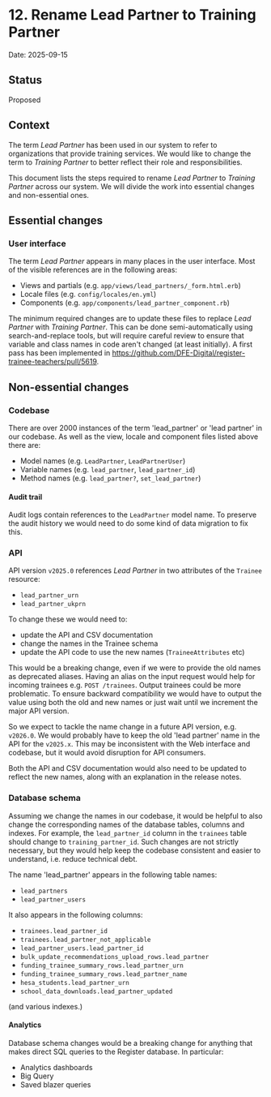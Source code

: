 # 12. Rename Lead Partner to Training Partner

Date: 2025-09-15

## Status

Proposed

## Context

The term _Lead Partner_ has been used in our system to refer to organizations that provide training services. We would like to change the term to _Training Partner_ to better reflect their role and responsibilities.

This document lists the steps required to rename _Lead Partner_ to _Training Partner_ across our system. We will divide the work into essential changes and non-essential ones.

## Essential changes

### User interface

The term _Lead Partner_ appears in many places in the user interface. Most of the visible references are in the following areas:

- Views and partials (e.g. `app/views/lead_partners/_form.html.erb`)
- Locale files (e.g. `config/locales/en.yml`)
- Components (e.g. `app/components/lead_partner_component.rb`)

The minimum required changes are to update these files to replace _Lead Partner_ with _Training Partner_. This can be done semi-automatically using search-and-replace tools, but will require careful review to ensure that variable and class names in code aren't changed (at least initially). A first pass has been implemented in https://github.com/DFE-Digital/register-trainee-teachers/pull/5619.

## Non-essential changes

### Codebase

There are over 2000 instances of the term 'lead_partner' or 'lead partner' in our codebase. As well as the view, locale and component files listed above there are:

- Model names (e.g. `LeadPartner`, `LeadPartnerUser`)
- Variable names (e.g. `lead_partner`, `lead_partner_id`)
- Method names (e.g. `lead_partner?`, `set_lead_partner`)


#### Audit trail

Audit logs contain references to the `LeadPartner` model name. To preserve the audit history we would need to do some kind of data migration to fix this.

### API

API version `v2025.0` references _Lead Partner_ in two attributes of the `Trainee` resource:

- `lead_partner_urn`
- `lead_partner_ukprn`

To change these we would need to:

- update the API and CSV documentation
- change the names in the Trainee schema
- update the API code to use the new names (`TraineeAttributes` etc)

This would be a breaking change, even if we were to provide the old names as deprecated aliases. Having an alias on the input request would help for incoming trainees e.g. `POST /trainees`. Output trainees could be more problematic. To ensure backward compatibility we would have to output the value using both the old and new names or just wait until we increment the major API version.

So we expect to tackle the name change in a future API version, e.g. `v2026.0`. We would probably have to keep the old 'lead partner' name in the API for the `v2025.x`. This may be inconsistent with the Web interface and codebase, but it would avoid disruption for API consumers.

Both the API and CSV documentation would also need to be updated to reflect the new names, along with an explanation in the release notes.

### Database schema

Assuming we change the names in our codebase, it would be helpful to also change the corresponding names of the database tables, columns and indexes. For example, the `lead_partner_id` column in the `trainees` table should change to `training_partner_id`. Such changes are not strictly necessary, but they would help keep the codebase consistent and easier to understand, i.e. reduce technical debt.

The name 'lead_partner' appears in the following table names:

- `lead_partners`
- `lead_partner_users`

It also appears in the following columns:

- `trainees.lead_partner_id`
- `trainees.lead_partner_not_applicable`
- `lead_partner_users.lead_partner_id`
- `bulk_update_recommendations_upload_rows.lead_partner`
- `funding_trainee_summary_rows.lead_partner_urn`
- `funding_trainee_summary_rows.lead_partner_name`
- `hesa_students.lead_partner_urn`
- `school_data_downloads.lead_partner_updated`

(and various indexes.)

#### Analytics

Database schema changes would be a breaking change for anything that makes direct SQL queries to the Register database. In particular:

- Analytics dashboards
- Big Query
- Saved blazer queries

